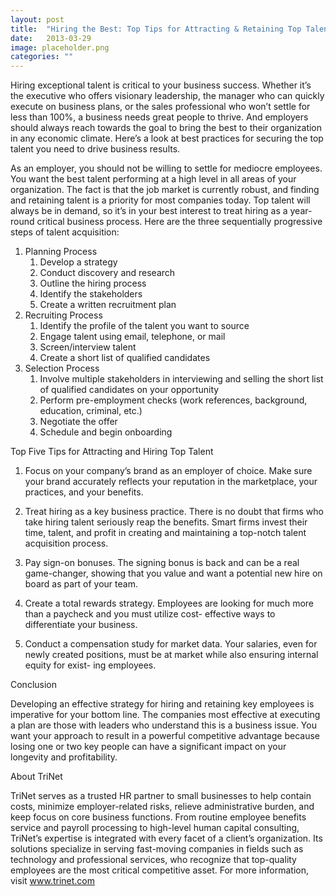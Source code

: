 ```yaml
---
layout: post
title:  "Hiring the Best: Top Tips for Attracting & Retaining Top Talent"
date:   2013-03-29
image: placeholder.png
categories: ""
---
```


Hiring exceptional talent is critical to your business success. Whether it’s the executive who offers visionary leadership, the manager who can quickly execute on business plans, or the sales professional who won’t settle for less than 100%, a business needs great people to thrive. And employers should always reach towards the goal to bring the best to their organization in any economic climate. Here’s a look at best practices for securing the top talent you need to drive business results.

 

As an employer, you should not be willing to settle for mediocre employees. You want the best talent performing at a high level in all areas of your organization. The fact is that the job market is currently robust, and finding and retaining talent is a priority for most companies today. Top talent will always be in demand, so it’s in your best interest to treat hiring as a year-round critical business process. Here are the three sequentially progressive steps of talent acquisition:

1. Planning Process
	1. Develop a strategy
	2. Conduct discovery and research
	3. Outline the hiring process
	4. Identify the stakeholders
	5. Create a written recruitment plan
2. Recruiting Process
	1. Identify the profile of the talent you want to source
	2. Engage talent using email, telephone, or mail
	3. Screen/interview talent
	4. Create a short list of qualified candidates
3. Selection Process
	1. Involve multiple stakeholders in interviewing and selling the short list of qualified candidates on your opportunity
	2. Perform pre-employment checks (work references, background, education, criminal, etc.)
	3. Negotiate the offer
	4. Schedule and begin onboarding
 

Top Five Tips for Attracting and Hiring Top Talent

1. Focus on your company’s brand as an employer of choice. Make sure your brand accurately reflects your reputation in the marketplace, your practices, and your benefits.

2. Treat hiring as a key business practice. There is no doubt that firms who take hiring talent seriously reap the 
benefits. Smart firms invest their time, talent, and profit in creating and maintaining a top-notch talent acquisition process.

3. Pay sign-on bonuses. The signing bonus is back and can be a real game-changer, showing that you value and want a potential new hire on board as part of your team.

4. Create a total rewards strategy. Employees are looking for much more than a paycheck and you must utilize cost-
effective ways to differentiate your business.

5. Conduct a compensation study for market data. Your salaries, even for newly created positions, must be at market while also ensuring internal equity for exist- ing employees.

Conclusion

Developing an effective strategy for hiring and retaining key employees is imperative for your bottom line. The companies most effective at executing a plan are those with leaders who understand this is a business issue. You want your approach to result in a powerful competitive advantage because losing one or two key people can have a significant impact on your longevity and profitability.


About TriNet

TriNet serves as a trusted HR partner to small businesses to help contain costs, minimize employer-related risks, relieve administrative burden, and keep focus on core business functions. From routine employee benefits service and payroll processing to high-level human capital consulting, TriNet’s expertise is integrated with every facet of a client’s organization. Its solutions specialize in serving fast-moving companies in fields such as technology and professional services, who recognize that top-quality employees are the most critical competitive asset. For more information, visit www.trinet.com